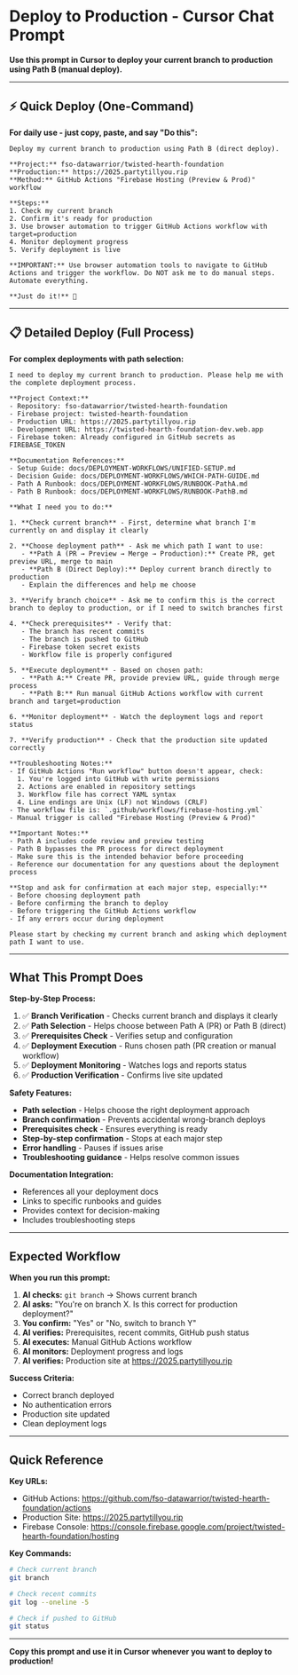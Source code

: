 # Deploy to Production - Cursor Chat Prompt

**Use this prompt in Cursor to deploy your current branch to production using Path B (manual deploy).**

---

## ⚡ **Quick Deploy (One-Command)**

**For daily use - just copy, paste, and say "Do this":**

```
Deploy my current branch to production using Path B (direct deploy). 

**Project:** fso-datawarrior/twisted-hearth-foundation
**Production:** https://2025.partytillyou.rip
**Method:** GitHub Actions "Firebase Hosting (Preview & Prod)" workflow

**Steps:**
1. Check my current branch
2. Confirm it's ready for production
3. Use browser automation to trigger GitHub Actions workflow with target=production
4. Monitor deployment progress
5. Verify deployment is live

**IMPORTANT:** Use browser automation tools to navigate to GitHub Actions and trigger the workflow. Do NOT ask me to do manual steps. Automate everything.

**Just do it!** 🚀
```

---

## 📋 **Detailed Deploy (Full Process)**

**For complex deployments with path selection:**

```
I need to deploy my current branch to production. Please help me with the complete deployment process.

**Project Context:**
- Repository: fso-datawarrior/twisted-hearth-foundation
- Firebase project: twisted-hearth-foundation
- Production URL: https://2025.partytillyou.rip
- Development URL: https://twisted-hearth-foundation-dev.web.app
- Firebase token: Already configured in GitHub secrets as FIREBASE_TOKEN

**Documentation References:**
- Setup Guide: docs/DEPLOYMENT-WORKFLOWS/UNIFIED-SETUP.md
- Decision Guide: docs/DEPLOYMENT-WORKFLOWS/WHICH-PATH-GUIDE.md
- Path A Runbook: docs/DEPLOYMENT-WORKFLOWS/RUNBOOK-PathA.md
- Path B Runbook: docs/DEPLOYMENT-WORKFLOWS/RUNBOOK-PathB.md

**What I need you to do:**

1. **Check current branch** - First, determine what branch I'm currently on and display it clearly

2. **Choose deployment path** - Ask me which path I want to use:
   - **Path A (PR → Preview → Merge → Production):** Create PR, get preview URL, merge to main
   - **Path B (Direct Deploy):** Deploy current branch directly to production
   - Explain the differences and help me choose

3. **Verify branch choice** - Ask me to confirm this is the correct branch to deploy to production, or if I need to switch branches first

4. **Check prerequisites** - Verify that:
   - The branch has recent commits
   - The branch is pushed to GitHub
   - Firebase token secret exists
   - Workflow file is properly configured

5. **Execute deployment** - Based on chosen path:
   - **Path A:** Create PR, provide preview URL, guide through merge process
   - **Path B:** Run manual GitHub Actions workflow with current branch and target=production

6. **Monitor deployment** - Watch the deployment logs and report status

7. **Verify production** - Check that the production site updated correctly

**Troubleshooting Notes:**
- If GitHub Actions "Run workflow" button doesn't appear, check:
  1. You're logged into GitHub with write permissions
  2. Actions are enabled in repository settings
  3. Workflow file has correct YAML syntax
  4. Line endings are Unix (LF) not Windows (CRLF)
- The workflow file is: `.github/workflows/firebase-hosting.yml`
- Manual trigger is called "Firebase Hosting (Preview & Prod)"

**Important Notes:**
- Path A includes code review and preview testing
- Path B bypasses the PR process for direct deployment
- Make sure this is the intended behavior before proceeding
- Reference our documentation for any questions about the deployment process

**Stop and ask for confirmation at each major step, especially:**
- Before choosing deployment path
- Before confirming the branch to deploy
- Before triggering the GitHub Actions workflow
- If any errors occur during deployment

Please start by checking my current branch and asking which deployment path I want to use.
```

---

## What This Prompt Does

**Step-by-Step Process:**
1. ✅ **Branch Verification** - Checks current branch and displays it clearly
2. ✅ **Path Selection** - Helps choose between Path A (PR) or Path B (direct)
3. ✅ **Prerequisites Check** - Verifies setup and configuration
4. ✅ **Deployment Execution** - Runs chosen path (PR creation or manual workflow)
5. ✅ **Deployment Monitoring** - Watches logs and reports status
6. ✅ **Production Verification** - Confirms live site updated

**Safety Features:**
- **Path selection** - Helps choose the right deployment approach
- **Branch confirmation** - Prevents accidental wrong-branch deploys
- **Prerequisites check** - Ensures everything is ready
- **Step-by-step confirmation** - Stops at each major step
- **Error handling** - Pauses if issues arise
- **Troubleshooting guidance** - Helps resolve common issues

**Documentation Integration:**
- References all your deployment docs
- Links to specific runbooks and guides
- Provides context for decision-making
- Includes troubleshooting steps

---

## Expected Workflow

**When you run this prompt:**

1. **AI checks:** `git branch` → Shows current branch
2. **AI asks:** "You're on branch X. Is this correct for production deployment?"
3. **You confirm:** "Yes" or "No, switch to branch Y"
4. **AI verifies:** Prerequisites, recent commits, GitHub push status
5. **AI executes:** Manual GitHub Actions workflow
6. **AI monitors:** Deployment progress and logs
7. **AI verifies:** Production site at https://2025.partytillyou.rip

**Success Criteria:**
- Correct branch deployed
- No authentication errors
- Production site updated
- Clean deployment logs

---

## Quick Reference

**Key URLs:**
- GitHub Actions: https://github.com/fso-datawarrior/twisted-hearth-foundation/actions
- Production Site: https://2025.partytillyou.rip
- Firebase Console: https://console.firebase.google.com/project/twisted-hearth-foundation/hosting

**Key Commands:**
```bash
# Check current branch
git branch

# Check recent commits
git log --oneline -5

# Check if pushed to GitHub
git status
```

---

**Copy this prompt and use it in Cursor whenever you want to deploy to production!**
